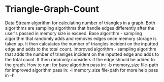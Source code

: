 # Triangle-Graph-Count
Data Stream algorithm for calculating number of triangles in a graph. Both algorithms are sampling algorithms that handle edges differently after the user's passed in memory size is exceed.
Base algorithm - sampling algorithm that randomly adds and removes edges once memory storage is taken up. It then calculates the number of triangles incident on the inputted edge and adds to the total count.
Improved algorithm - sampling algorithm that adds the number of trianlges incident on the inputted edge and adds to the total count. It then randomly considers if the edge should be added to the graph.
How to run:
for base algorithm pass in:
-b memory_size file-path
for improved algorithm pass in:
-i memory_size file-path
for more help pass in -h
